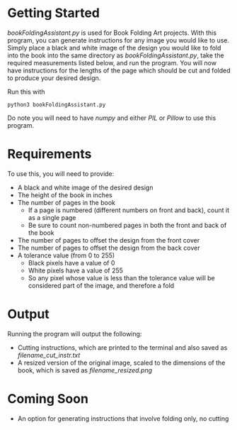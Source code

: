# Getting Started #
*bookFoldingAssistant.py* is used for Book Folding Art projects.
With this program, you can generate instructions for any image you would like to use.
Simply place a black and white image of the design you would like to fold into the book into the same directory as 
*bookFoldingAssistant.py*, take the required measurements listed below, and run the program. You will now have instructions for the lengths of the page which should be cut and folded to produce your desired design.

Run this with
```
python3 bookFoldingAssistant.py
```
Do note you will need to have *numpy* and either *PIL* or *Pillow* to use this program.

# Requirements #
To use this, you will need to provide:
- A black and white image of the desired design
- The height of the book in inches
- The number of pages in the book
     - If a page is numbered (different numbers on front and back), count it as a single page
     - Be sure to count non-numbered pages in both the front and back of the book
- The number of pages to offset the design from the front cover
- The number of pages to offset the design from the back cover
- A tolerance value (from 0 to 255)
     - Black pixels have a value of 0
     - White pixels have a value of 255
     - So any pixel whose value is less than the tolerance value will be considered part of the image, and therefore a fold

# Output #
Running the program will output the following:
- Cutting instructions, which are printed to the terminal and also saved as *filename_cut_instr.txt*
- A resized version of the original image, scaled to the dimensions of the book, which is saved as *filename_resized.png*

# Coming Soon #
- An option for generating instructions that involve folding only, no cutting
